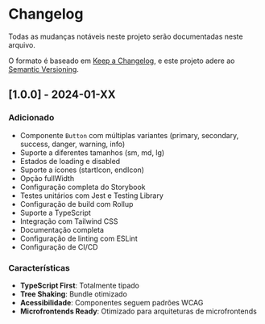 # Changelog

Todas as mudanças notáveis neste projeto serão documentadas neste arquivo.

O formato é baseado em [Keep a Changelog](https://keepachangelog.com/pt-BR/1.0.0/),
e este projeto adere ao [Semantic Versioning](https://semver.org/lang/pt-BR/).

## [1.0.0] - 2024-01-XX

### Adicionado

- Componente `Button` com múltiplas variantes (primary, secondary, success, danger, warning, info)
- Suporte a diferentes tamanhos (sm, md, lg)
- Estados de loading e disabled
- Suporte a ícones (startIcon, endIcon)
- Opção fullWidth
- Configuração completa do Storybook
- Testes unitários com Jest e Testing Library
- Configuração de build com Rollup
- Suporte a TypeScript
- Integração com Tailwind CSS
- Documentação completa
- Configuração de linting com ESLint
- Configuração de CI/CD

### Características

- **TypeScript First**: Totalmente tipado
- **Tree Shaking**: Bundle otimizado
- **Acessibilidade**: Componentes seguem padrões WCAG
- **Microfrontends Ready**: Otimizado para arquiteturas de microfrontends
